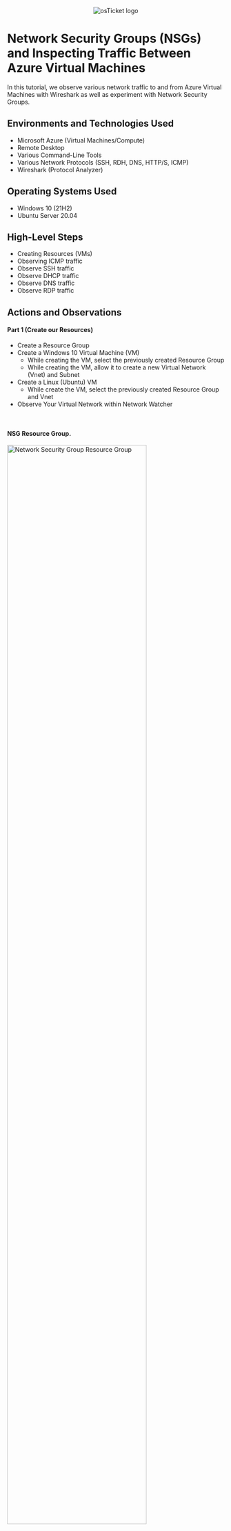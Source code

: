 <p align="center">
<img src="https://i.imgur.com/Clzj7Xs.png" alt="osTicket logo"/>
</p>

<h1>Network Security Groups (NSGs) and Inspecting Traffic Between Azure Virtual Machines</h1>
In this tutorial, we observe various network traffic to and from Azure Virtual Machines with Wireshark as well as experiment with Network Security Groups. <br />


<!--- <h2>Video Demonstration</h2>(coming soon!) -->

<!--- - ### [YouTube: Azure Virtual Machines, Wireshark, and Network Security Groups](https://www.youtube.com) -->

<h2>Environments and Technologies Used</h2>

- Microsoft Azure (Virtual Machines/Compute)
- Remote Desktop
- Various Command-Line Tools
- Various Network Protocols (SSH, RDH, DNS, HTTP/S, ICMP)
- Wireshark (Protocol Analyzer)

<h2>Operating Systems Used </h2>

- Windows 10 (21H2)
- Ubuntu Server 20.04

<h2>High-Level Steps</h2>

- Creating Resources (VMs)
- Observing ICMP traffic
- Observe SSH traffic
- Observe DHCP traffic
- Observe DNS traffic
- Observe RDP traffic

<h2>Actions and Observations</h2>

#### Part 1 (Create our Resources)
- Create a Resource Group
- Create a Windows 10 Virtual Machine (VM)
    - While creating the VM, select the previously created Resource Group
    - While creating the VM, allow it to create a new Virtual Network (Vnet) and Subnet
- Create a Linux (Ubuntu) VM
    - While create the VM, select the previously created Resource Group and Vnet
- Observe Your Virtual Network within Network Watcher

<br />

#### NSG Resource Group.
<p>
<img src="https://i.imgur.com/VXfIPeR.png" height="80%" width="80%" alt="Network Security Group Resource Group"/>
</p>

#### CMD Line Interface inside VM.
<p>
<img src="https://i.imgur.com/c5nnvsR.png" height="80%" width="80%" alt="CMD Line Interface inside VM"/>
</p>

#### Wireshark Pack Analyzer inside VM.
<p>
<img src="https://i.imgur.com/Jr8GE8D.png" height="80%" width="80%" alt="Wireshark Packet Analyzer inside VM"/>
</p>

<br />

#### Part 2 (Observe ICMP Traffic)
- Use Remote Desktop to connect to your Windows 10 Virtual Machine
- Within your Windows 10 Virtual Machine, Install Wireshark
- Open Wireshark and filter for ICMP traffic only
- Retrieve the private IP address of the Ubuntu VM and attempt to ping it from within the Windows 10 VM
    - Observe ping requests and replies within WireShark
- From The Windows 10 VM, open command line or PowerShell and attempt to ping a public website (such as www.google.com) and observe the traffic in WireShark
- Initiate a perpetual/non-stop ping from your Windows 10 VM to your Ubuntu VM
    - Open the Network Security Group your Ubuntu VM is using and disable incoming (inbound) ICMP traffic
    - Back in the Windows 10 VM, observe the ICMP traffic in WireShark and the command line Ping activity
    - Re-enable ICMP traffic for the Network Security Group your Ubuntu VM is using
    - Back in the Windows 10 VM, observe the ICMP traffic in WireShark and the command line Ping activity (should start working)
    - Stop the ping activity

<br />

#### ICMP to VM2.
<p>
<img src="https://i.imgur.com/ZC96aiy.png" height="80%" width="80%" alt="ICMP to VM2"/>
</p>

#### ICMP to www.google.com.
<p>
<img src="https://i.imgur.com/DwQReRc.png" height="80%" width="80%" alt="ICMP to www.google.com"/>
</p>

#### NSG rule-set blocking ICMP traffic in VM2.
<p>
<img src="https://i.imgur.com/bT0prNp.png" height="80%" width="80%" alt="NSG rule-set blocking ICMP traffic in VM2"/>
</p>

#### ICMP being blocked by VM2 NSG.
<p>
<img src="https://i.imgur.com/FBIcPi0.png" height="80%" width="80%" alt="ICMP being blocked by VM2 NSG"/>
</p>

</br>

#### Part 3 (Observe SSH Traffic)
- Back in Wireshark, filter for SSH traffic only
- From your Windows 10 VM, “SSH into” your Ubuntu Virtual Machine (via its private IP address)
    - Type commands (username, pwd, etc) into the linux SSH connection and observe SSH traffic spam in WireShark
    - Exit the SSH connection by typing ‘exit’ and pressing [Enter]

<br />

#### SSH to VM2.
<p>
<img src="https://i.imgur.com/2pAEi2y.png" height="80%" width="80%" alt="ssh to VM2"/>
</p>

#### SSH traffic analysis between VM1 and VM2.
<p>
<img src="https://i.imgur.com/S4mbBs3.png" height="80%" width="80%" alt="ssh traffic analysis between VM1 and VM2"/>
</p>

#### Manipulating VM2 inside of VM1.
<p>
<img src="https://i.imgur.com/t5b5Qwd.png" height="80%" width="80%" alt="manipulating VM2 inside VM1"/>
</p>

</br>

#### Part 4 (Observe DHCP Traffic)
- Back in Wireshark, filter for DHCP traffic only
- From your Windows 10 VM, attempt to issue your VM a new IP address from the command line (ipconfig /renew)
    - Observe the DHCP traffic appearing in WireShark

<br />

#### DHCP traffic.
<p>
<img src="https://i.imgur.com/0yFhKGA.png" height="80%" width="80%" alt="DHCP traffic"/>
</p>

</br>

#### Part 3 (Observe DNS Traffic)
- Back in Wireshark, filter for DNS traffic only
- From your Windows 10 VM within a command line, use nslookup to see what google.com and disney.com’s IP addresses are
    - Observe the DNS traffic being show in WireShark

<br />

#### DNS traffic.
<p>
<img src="https://i.imgur.com/1VUm5Xo.png" height="80%" width="80%" alt="DNS traffic"/>
</p>

</br>

#### Part 3 (Observe RDP Traffic)
- Back in Wireshark, filter for RDP traffic only (tcp.port == 3389)
- Oserve the immediate non-stop spam of traffic? Why do you think it’s non-stop spamming vs only showing traffic when you do an activity?
    - Answer: because the RDP (protocol) is constantly showing you a live stream from one computer to another, therefor traffic is always being transmitted

<br />

#### RDP traffic.
<p>
<img src="https://i.imgur.com/lOd79nz.png" height="80%" width="80%" alt="RDP traffic"/>
</p>
